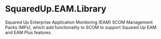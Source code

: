 # SquaredUp.EAM.Library
Squared Up Enterprise Application Monitoring (EAM) SCOM Management Packs (MPs), which add functionality to SCOM to support Squared Up EAM and EAM Plus features.
